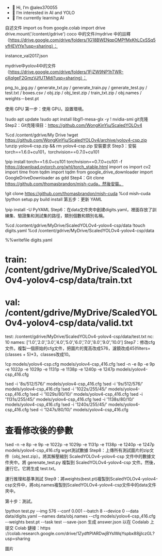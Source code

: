 - 👋 Hi, I’m @alex370055
- 👀 I’m interested in AI and YOLO
- 🌱 I’m currently learning AI

自述文件
import os
from google.colab import drive
drive.mount('/content/gdrive')
coco 中的文件/mydrive 中的註釋（https://drive.google.com/drive/folders/1G18BWENqpOMPfMxKhLCxSSq5vfHEVtYe?usp=sharing）：

instance_val2017.json

mydrive中yolov4中的文件（https://drive.google.com/drive/folders/1FjZW9NP1hTWR-oXqIgeF2GmzVJfUTMdj?usp=sharing）：

png_to_jpg.py / generate_txt.py / generate_train.py / generate_test.py / test.txt / boxes.csv / obj.zip / obj_test.zip / train_txt.zip / obj.names / weights－best.pt

使用 GPU
第一步：使用 GPU。設置環境。

!sudo apt update
!sudo apt install libgl1-mesa-glx -y
! nvidia-smi
git克隆
Step2：Git克隆項目：https://github.com/WongKinYiu/ScaledYOLOv4

%cd /content/gdrive/My Drive
!wget https://github.com/WongKinYiu/ScaledYOLOv4/archive/yolov4-csp.zip
!unzip yolov4-csp.zip && rm yolov4-csp.zip
安裝要求
Step3：安裝torch==1.6.0+cu101，torchvision==0.7.0+cu101

!pip install torch==1.6.0+cu101 torchvision==0.7.0+cu101 -f https://download.pytorch.org/whl/torch_stable.html
import os
import cv2
import time
from tqdm import tqdm
from google_drive_downloader import GoogleDriveDownloader as gdd
Step4：Git clone https://github.com/thomasbrandon/mish-cuda，然後安裝。

!git clone https://github.com/thomasbrandon/mish-cuda
%cd mish-cuda
!python setup.py build install
第五步：更新 YAML

!pip install -U PyYAML
Step6：在data文件夾中創建digits.yaml，裡面存放了訓練集、驗證集和測試集的路徑，類別個數和類別名稱。

%cd /content/gdrive/MyDrive/ScaledYOLOv4-yolov4-csp/data
!touch digits.yaml
%cd /content/gdrive/MyDrive/ScaledYOLOv4-yolov4-csp/data

%%writefile digits.yaml
# train: /content/gdrive/MyDrive/ScaledYOLOv4-yolov4-csp/data/train.txt
# val: /content/gdrive/MyDrive/ScaledYOLOv4-yolov4-csp/data/valid.txt
test: /content/gdrive/MyDrive/ScaledYOLOv4-yolov4-csp/data/test.txt
nc: 10
names: ['1.0','2.0','3.0','4.0','5.0','6.0','7.0','8.0','9.0','10.0']
Step7：修改cfg文件。複製一個原始的cfg文件，把圖片的寬高改成576，濾鏡改成45(filters=(classes + 5)*3，classes改成10。

!cp models/yolov4-csp.cfg models/yolov4-csp_416.cfg
!sed -n -e 8p -e 9p -e 1022p -e 1029p -e 1131p -e 1138p -e 1240p -e 1247p models/yolov4-csp_416.cfg

!sed -i '8s/512/576/' models/yolov4-csp_416.cfg
!sed -i '9s/512/576/' models/yolov4-csp_416.cfg
!sed -i '1022s/255/45/' models/yolov4-csp_416.cfg
!sed -i '1029s/80/10/' models/yolov4-csp_416.cfg
!sed -i '1131s/255/45/' models/yolov4-csp_416.cfg
!sed -i '1138s/80/10/' models/yolov4-csp_416.cfg
!sed -i '1240s/255/45/' models/yolov4-csp_416.cfg
!sed -i '1247s/80/10/' models/yolov4-csp_416.cfg
# 查看修改後的參數
!sed -n -e 8p -e 9p -e 1022p -e 1029p -e 1131p -e 1138p -e 1240p -e 1247p models/yolov4-csp_416.cfg
wget測試數據
Step8：上傳所有測試圖片的zip文件（obj_test.zip）。將其解壓縮到 ScaledYOLOv4-yolov4-csp 文件中的數據文件夾中。將 gerenate_test.py 複製到 ScaledYOLOv4-yolov4-csp 文件。然後，運行它。它將生成 test.txt。

運行推理和基準測試
Step9：將weights(best.pt)複製到ScaledYOLOv4-yolov4-csp文件中，將obj.names複製到ScaledYOLOv4-yolov4-csp文件中的data文件夾中。

第十步：測試。

!python test.py --img 576 --conf 0.001 --batch 8 --device 0 --data data/digits.yaml --names data/obj.names --cfg models/yolov4-csp_416.cfg --weights best.pt --task test --save-json
生成 answer.json 以在 Codalab 上提交
Colab 鏈接：https ://colab.research.google.com/drive/1ZydftPlARDwjBYslWqYspbx88jjIczGL?usp=sharing

圖片
